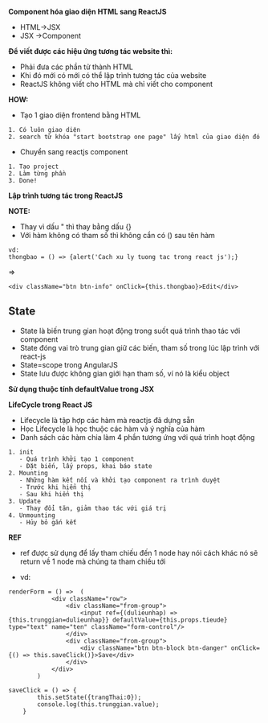 **Component hóa giao diện HTML sang ReactJS**

- HTML->JSX
- JSX ->Component

**Để viết được các hiệu ứng tương tác website thì:**

- Phải đưa các phần tử thành HTML
- Khi đó mới có mới có thể lập trình tương tác của website
- ReactJS không viết cho HTML mà chỉ viết cho component

**HOW:**

- Tạo 1 giao diện frontend bằng HTML
```
1. Có luôn giao diện
2. search từ khóa "start bootstrap one page" lấy html của giao diện đó
```
- Chuyển sang reactjs component
```
1. Tạo project
2. Làm từng phần
3. Done!
```
**Lập trình tương tác trong ReactJS**

**NOTE:**
- Thay vì dấu " thì thay bằng dấu {}
- Với hàm không có tham số thì không cần có () sau tên hàm

```
vd:
thongbao = () => {alert('Cach xu ly tuong tac trong react js');}  
```
=>
```
<div className="btn btn-info" onClick={this.thongbao}>Edit</div>
```
**State**
-
- State là biến trung gian hoạt động trong suốt quá trình thao tác với component
- State đóng vai trò trung gian giữ các biến, tham số trong lúc lập trình với react-js
- State=scope trong AngularJS
- State lưu được không gian giới hạn tham số, ví nó là kiểu object

**Sử dụng thuộc tính defaultValue trong JSX**

**LifeCycle trong React JS**

- Lifecycle là tập hợp các hàm mà reactjs đã dựng sẵn
- Học Lifecycle là học thuộc các hàm và ý nghĩa của hàm
- Danh sách các hàm chia làm 4 phần tương ứng với quá trình hoạt động
```
1. init
   - Quá trình khởi tạo 1 component
   - Đặt biến, lấy props, khai báo state
2. Mounting
   - Những hàm kết nối và khởi tạo component ra trình duyệt
   - Trước khi hiển thị
   - Sau khi hiển thị
3. Update
   - Thay đổi tăn, giảm thao tác với giá trị
4. Unmounting
   - Hủy bỏ gắn kết
 ```
 **REF**
- ref được sử dụng để lấy tham chiếu đến 1 node hay nói cách khác nó sẽ return về 1 node mà chúng ta tham chiếu tới

- vd:
```
renderForm = () =>  (
            <div className="row">
                <div className="from-group">
                    <input ref={(dulieunhap) => {this.trunggian=dulieunhap}} defaultValue={this.props.tieude} type="text" name="ten" className="form-control"/>
                </div>
                <div className="from-group">
                    <div className="btn btn-block btn-danger" onClick={() => this.saveClick()}>Save</div>
                </div>
            </div>
        )
```
```
saveClick = () => {
        this.setState({trangThai:0});
        console.log(this.trunggian.value);
    }
```

